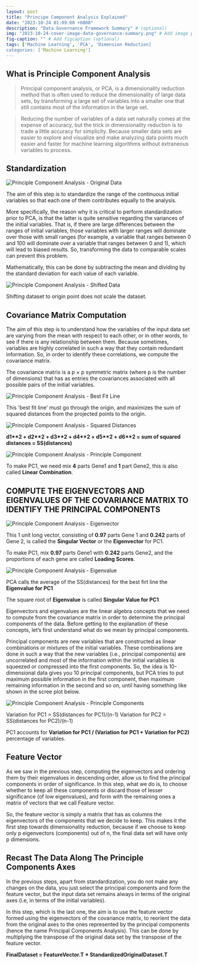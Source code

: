 ```yaml
---
layout: post
title: "Principe Component Analysis Explained"
date: "2023-10-24 01:09:00 +0800"
description: "Data Governance Framework Summary" # (optional)
img: "2023-10-24-cover-image-data-governance-summary.png" # Add image post (optional)
fig-caption: "" # Add figcaption (optional)
tags: ['Machine Learning', 'PCA', 'Dimension Reduction]
categories: ['Machine Learning']
---
```


## What is Principle Component Analysis

> Principal component analysis, or PCA, is a dimensionality reduction method that is often used to reduce the dimensionality of large data sets, by transforming a large set of variables into a smaller one that still contains most of the information in the large set.

> Reducing the number of variables of a data set naturally comes at the expense of accuracy, but the trick in dimensionality reduction is to trade a little accuracy for simplicity. Because smaller data sets are easier to explore and visualize and make analyzing data points much easier and faster for machine learning algorithms without extraneous variables to process.

## Standardization

![Principle Component Analysis - Original Data]({{site.baseurl}}/assets/img/2023-10-24/pca-01.png)

The aim of this step is to standardize the range of the continuous initial variables so that each one of them contributes equally to the analysis.

More specifically, the reason why it is critical to perform standardization prior to PCA, is that the latter is quite sensitive regarding the variances of the initial variables. That is, if there are large differences between the ranges of initial variables, those variables with larger ranges will dominate over those with small ranges (for example, a variable that ranges between 0 and 100 will dominate over a variable that ranges between 0 and 1), which will lead to biased results. So, transforming the data to comparable scales can prevent this problem.

Mathematically, this can be done by subtracting the mean and dividing by the standard deviation for each value of each variable.

![Principle Component Analysis - Shifted Data]({{site.baseurl}}/assets/img/2023-10-24/pca-02.png)

Shifting dataset to origin point does not scale the dataset.

## Covariance Matrix Computation

The aim of this step is to understand how the variables of the input data set are varying from the mean with respect to each other, or in other words, to see if there is any relationship between them. Because sometimes, variables are highly correlated in such a way that they contain redundant information. So, in order to identify these correlations, we compute the covariance matrix.

The covariance matrix is a p × p symmetric matrix (where p is the number of dimensions) that has as entries the covariances associated with all possible pairs of the initial variables.

![Principle Component Analysis - Best Fit Line]({{site.baseurl}}/assets/img/2023-10-24/pca-03.png)

This 'best fit line' must go through the origin, and maximizes the sum of squared distances from the projected points to the origin.

![Principle Component Analysis - Squared Distances]({{site.baseurl}}/assets/img/2023-10-24/pca-04.png)

**d1\*\*2 + d2\*\*2 + d3\*\*2 + d4\*\*2 + d5\*\*2 + d6\*\*2 = sum of squared distances = SS(distances)**

![Principle Component Analysis - Principle Component]({{site.baseurl}}/assets/img/2023-10-24/pca-05.png)

To make PC1, we need mix **4** parts Gene1 and **1** part Gene2, this is also called **Linear Combination**.

## COMPUTE THE EIGENVECTORS AND EIGENVALUES OF THE COVARIANCE MATRIX TO IDENTIFY THE PRINCIPAL COMPONENTS

![Principle Component Analysis - Eigenvector]({{site.baseurl}}/assets/img/2023-10-24/pca-06.png)

This 1 unit long vector, consisting of **0.97** parts Gene 1 and **0.242** parts of Gene 2, is called the **Singular Vector** or the **Eigenvector** for PC1.

To make PC1, mix **0.97** parts Gene1 with **0.242** parts Gene2, and the proportions of each gene are called **Loading Scores**.

![Principle Component Analysis - Eigenvalue]({{site.baseurl}}/assets/img/2023-10-24/pca-07.png)

PCA calls the average of the SS(distances) for the best firt line the **Eigenvalue for PC1**

The square root of **Eigenvalue** is called **Singular Value for PC1**

Eigenvectors and eigenvalues are the linear algebra concepts that we need to compute from the covariance matrix in order to determine the principal components of the data. Before getting to the explanation of these concepts, let’s first understand what do we mean by principal components.

Principal components are new variables that are constructed as linear combinations or mixtures of the initial variables. These combinations are done in such a way that the new variables (i.e., principal components) are uncorrelated and most of the information within the initial variables is squeezed or compressed into the first components. So, the idea is 10-dimensional data gives you 10 principal components, but PCA tries to put maximum possible information in the first component, then maximum remaining information in the second and so on, until having something like shown in the scree plot below.

![Principle Component Analysis - Principle Components]({{site.baseurl}}/assets/img/2023-10-24/pca-08.png)

Variation for PC1 = SS(distances for PC1)/(n-1)
Variation for PC2 = SS(distances for PC2)/(n-1)

PC1 accounts for **Variation for PC1 / (Variation for PC1 + Variation for PC2)** percentage of variables.

## Feature Vector

As we saw in the previous step, computing the eigenvectors and ordering them by their eigenvalues in descending order, allow us to find the principal components in order of significance. In this step, what we do is, to choose whether to keep all these components or discard those of lesser significance (of low eigenvalues), and form with the remaining ones a matrix of vectors that we call Feature vector.

So, the feature vector is simply a matrix that has as columns the eigenvectors of the components that we decide to keep. This makes it the first step towards dimensionality reduction, because if we choose to keep only p eigenvectors (components) out of n, the final data set will have only p dimensions.

## Recast The Data Along The Principle Components Axes

In the previous steps, apart from standardization, you do not make any changes on the data, you just select the principal components and form the feature vector, but the input data set remains always in terms of the original axes (i.e, in terms of the initial variables).

In this step, which is the last one, the aim is to use the feature vector formed using the eigenvectors of the covariance matrix, to reorient the data from the original axes to the ones represented by the principal components (hence the name Principal Components Analysis). This can be done by multiplying the transpose of the original data set by the transpose of the feature vector.

**FinalDataset = FeatureVector.T * StandardizedOriginalDataset.T**